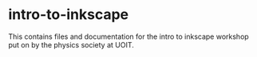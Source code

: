 # intro-to-inkscape
This contains files and documentation for the intro to inkscape workshop put on by the physics society at UOIT.
